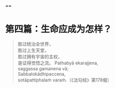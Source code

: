 --
--

# 第四篇：生命应成为怎样？

> 胜过统治全世界，  
> 胜过上生天堂，  
> 胜过拥有宇宙的主权，  
> 是证得觉悟之流。 Pathabyā ekarajjena,  
> saggassa gamanena vā;  
> Sabbalokādhipaccena,  
> sotāpattiphalaṁ varaṁ.（《法句经》第178偈）